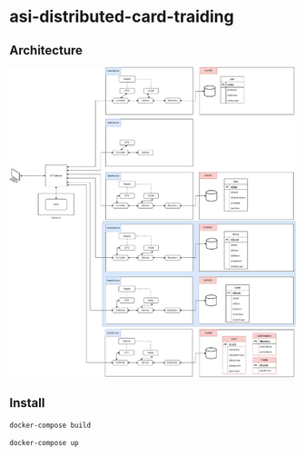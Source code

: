 # asi-distributed-card-traiding
## Architecture
![schema architecture](Ressources/archi.png)

## Install

`docker-compose build`

`docker-compose up`
